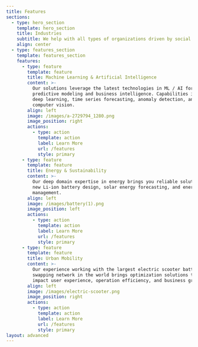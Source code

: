 ```yaml
---
title: Features
sections:
  - type: hero_section
    template: hero_section
    title: Industries
    subtitle: We help with all types of organizations driven by social missions
    align: center
  - type: features_section
    template: features_section
    features:
      - type: feature
        template: feature
        title: Machine Learning & Artificial Intelligence
        content: >-
          Our solutions leverage the latest technologies in ML / AI for
          predictive modeling and business intelligence. Capabilities include
          deep learning, time series forecasting, anomaly detection, and
          computer vision.
        align: left
        image: /images/a-2729794_1280.png
        image_position: right
        actions:
          - type: action
            template: action
            label: Learn More
            url: /features
            style: primary
      - type: feature
        template: feature
        title: Energy & Sustainability
        content: >-
          Our deep domain expertise in energy brings you reliable solutions in
          new Li-ion battery design, solar energy forecasting, and energy
          management.
        align: left
        image: /images/battery(1).png
        image_position: left
        actions:
          - type: action
            template: action
            label: Learn More
            url: /features
            style: primary
      - type: feature
        template: feature
        title: Urban Mobility
        content: >-
          Our experience working with the largest electric scooter battery
          swapping network in the world brings optimization solutions that
          impact user experience, operation efficiency, and business growth.
        align: left
        image: /images/electric-scooter.png
        image_position: right
        actions:
          - type: action
            template: action
            label: Learn More
            url: /features
            style: primary
layout: advanced
---
```

